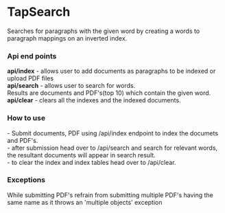 # TapSearch
Searches for paragraphs with the given word by creating a words to paragraph mappings on an inverted index.

<h3>Api end points</h3>
<b>api/index</b>  - allows user to add documents as paragraphs to be indexed or upload PDF files <br/>
<b>api/search</b> - allows user to search for words. <br/>
                    Results are documents and PDF's(top 10) which contain the given word. <br/>
<b>api/clear</b>  - clears all the indexes and the indexed documents.

<h3> How to use </h3>
- Submit documents, PDF using /api/index endpoint to index the documets and PDF's. <br/>
- after submission head over to /api/search and search for relevant words, the resultant documents will appear in search result.<br/>
- to clear the index and index tables head over to /api/clear. <br/>

<h3> Exceptions </h3>
While submitting PDF's refrain from submitting multiple PDF's having the same name as it throws an 'multiple objects' exception <br/>






